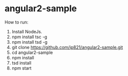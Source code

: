 # angular2-sample

How to run:
1. Install NodeJs.
2. npm install tsc -g
3. npm install tsd -g
4. git clone https://github.com/ip821/angular2-sample.git 
5. cd angular2-sample
6. npm install
7. tsd install
8. npm start
